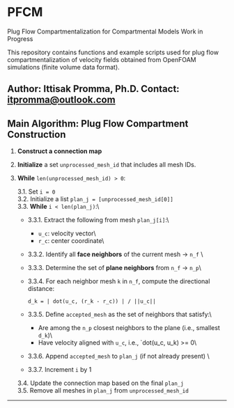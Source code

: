 # PFCM
Plug Flow Compartmentalization for Compartmental Models
Work in Progress

This repository contains functions and example scripts used for plug flow compartmentalization of velocity fields obtained from OpenFOAM simulations (finite volume data format).

Author: Ittisak Promma, Ph.D.
Contact: itpromma@outlook.com
---
## Main Algorithm: Plug Flow Compartment Construction

1. **Construct a connection map**

2. **Initialize** a set `unprocessed_mesh_id` that includes all mesh IDs.

3. **While** `len(unprocessed_mesh_id) > 0`:

   3.1. Set `i = 0`\
   3.2. Initialize a list `plan_j = [unprocessed_mesh_id[0]]`\
   3.3. **While** `i < len(plan_j)`:\

   - 3.3.1. Extract the following from mesh `plan_j[i]`:\
     - `u_c`: velocity vector\
     - `r_c`: center coordinate\

   - 3.3.2. Identify all **face neighbors** of the current mesh → `n_f` \
   - 3.3.3. Determine the set of **plane neighbors** from `n_f` → `n_p`\
   - 3.3.4. For each neighbor mesh `k` in `n_f`, compute the directional distance:

     ```
     d_k = | dot(u_c, (r_k - r_c)) | / ||u_c||
     ```

   - 3.3.5. Define `accepted_mesh` as the set of neighbors that satisfy:\
     - Are among the `n_p` closest neighbors to the plane (i.e., smallest `d_k`)\
     - Have velocity aligned with `u_c`, i.e., `dot(u_c, u_k) >= 0\

   - 3.3.6. Append `accepted_mesh` to `plan_j` (if not already present) \
   - 3.3.7. Increment `i` by 1

    3.4. Update the connection map based on the final `plan_j`\
    3.5. Remove all meshes in `plan_j` from `unprocessed_mesh_id`
---
